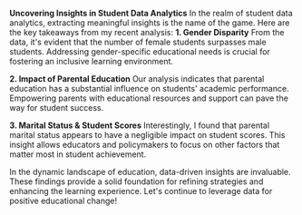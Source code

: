 **Uncovering Insights in Student Data Analytics** 
In the realm of student data analytics, extracting meaningful insights is the name of the game. Here are the key takeaways from my recent analysis:
**1. Gender Disparity** 
From the data, it's evident that the number of female students surpasses male students. Addressing gender-specific educational needs is crucial for fostering an inclusive learning environment.

**2. Impact of Parental Education** 
Our analysis indicates that parental education has a substantial influence on students' academic performance. Empowering parents with educational resources and support can pave the way for student success.

**3. Marital Status & Student Scores** 
Interestingly, I found that parental marital status appears to have a negligible impact on student scores. This insight allows educators and policymakers to focus on other factors that matter most in student achievement.

In the dynamic landscape of education, data-driven insights are invaluable. These findings provide a solid foundation for refining strategies and enhancing the learning experience. Let's continue to leverage data for positive educational change!
